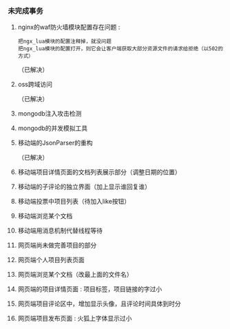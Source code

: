 ### 未完成事务 ###



01. nginx的waf防火墙模块配置存在问题 :  

        把ngx_lua模块的配置注释掉，就没问题  
        把ngx_lua模块的配置打开，则它会让客户端获取大部分资源文件的请求给拒绝（以502的方式）  
    
    （已解决）


02. oss跨域访问  

    （已解决）


03. mongodb注入攻击检测  


04. mongodb的并发模拟工具  





01. 移动端的JsonParser的重构  

    （已解决）


02. 移动端项目详情页面的文档列表展示部分（调整日期的位置）  


03. 移动端的子评论的独立界面（加上显示谁回复谁）  


04. 移动端投票中项目列表（待加入like按钮）  


05. 移动端浏览某个文档  


06. 移动端用消息机制代替线程等待  





01. 网页端尚未做完善项目的部分  


02. 网页端个人项目列表页面  


03. 网页端浏览某个文档（改最上面的文件名）  


04. 网页端的项目详情页面 : 项目标签，项目链接的字过小  


05. 网页端项目评论区中，增加显示头像，且评论时间具体到时分  


06. 网页端项目发布页面 : 火狐上字体显示过小  

